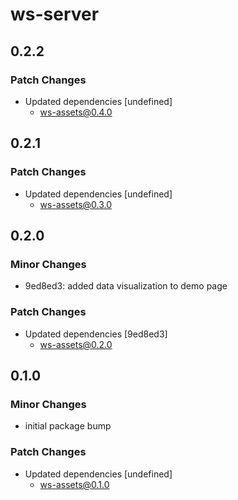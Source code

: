 # ws-server

## 0.2.2

### Patch Changes

- Updated dependencies [undefined]
  - ws-assets@0.4.0

## 0.2.1

### Patch Changes

- Updated dependencies [undefined]
  - ws-assets@0.3.0

## 0.2.0

### Minor Changes

- 9ed8ed3: added data visualization to demo page

### Patch Changes

- Updated dependencies [9ed8ed3]
  - ws-assets@0.2.0

## 0.1.0

### Minor Changes

- initial package bump

### Patch Changes

- Updated dependencies [undefined]
  - ws-assets@0.1.0
